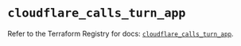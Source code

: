 # `cloudflare_calls_turn_app`

Refer to the Terraform Registry for docs: [`cloudflare_calls_turn_app`](https://registry.terraform.io/providers/cloudflare/cloudflare/5.6.0/docs/resources/calls_turn_app).
